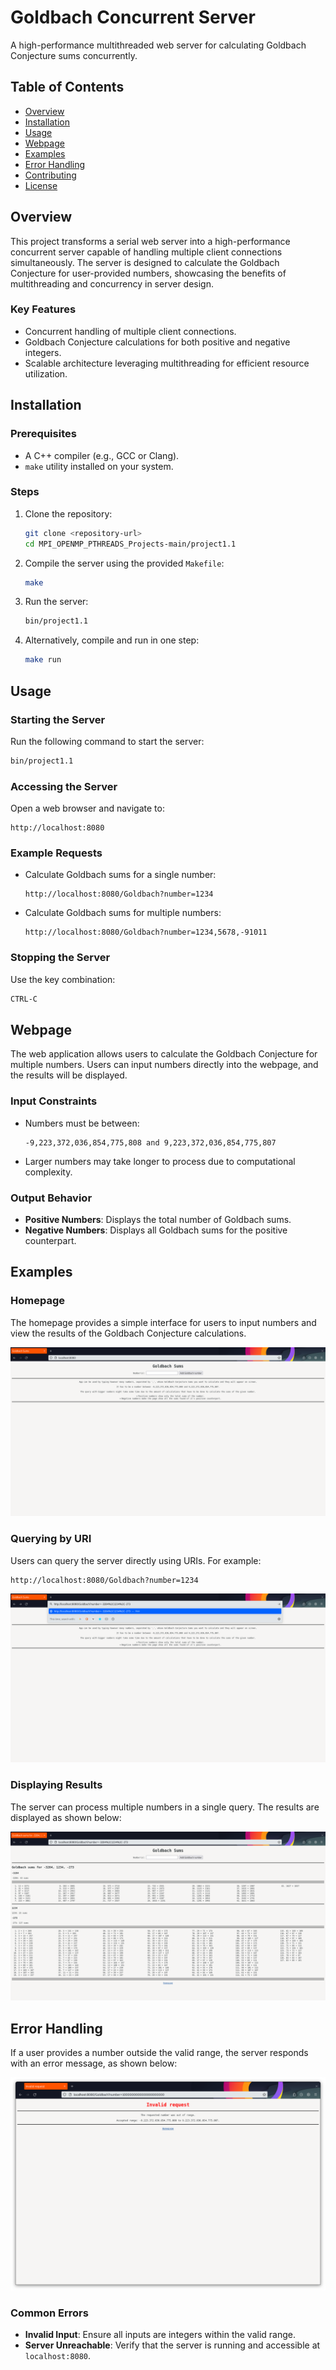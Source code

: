 # Goldbach Concurrent Server

A high-performance multithreaded web server for calculating Goldbach Conjecture sums concurrently.

## Table of Contents
- [Overview](#overview)
- [Installation](#installation)
- [Usage](#usage)
- [Webpage](#webpage)
- [Examples](#examples)
- [Error Handling](#error-handling)
- [Contributing](#contributing)
- [License](#license)


## Overview

This project transforms a serial web server into a high-performance concurrent server capable of handling multiple client connections simultaneously. The server is designed to calculate the Goldbach Conjecture for user-provided numbers, showcasing the benefits of multithreading and concurrency in server design.

### Key Features
- Concurrent handling of multiple client connections.
- Goldbach Conjecture calculations for both positive and negative integers.
- Scalable architecture leveraging multithreading for efficient resource utilization.


## Installation

### Prerequisites
- A C++ compiler (e.g., GCC or Clang).
- `make` utility installed on your system.

### Steps
1. Clone the repository:
   ```bash
   git clone <repository-url>
   cd MPI_OPENMP_PTHREADS_Projects-main/project1.1
   ```
2. Compile the server using the provided `Makefile`:
   ```bash
   make
   ```
3. Run the server:
   ```bash
   bin/project1.1
   ```
4. Alternatively, compile and run in one step:
   ```bash
   make run
   ```


## Usage

### Starting the Server
Run the following command to start the server:
```bash
bin/project1.1
```

### Accessing the Server
Open a web browser and navigate to:
```
http://localhost:8080
```

### Example Requests
- Calculate Goldbach sums for a single number:
  ```
  http://localhost:8080/Goldbach?number=1234
  ```
- Calculate Goldbach sums for multiple numbers:
  ```
  http://localhost:8080/Goldbach?number=1234,5678,-91011
  ```

### Stopping the Server
Use the key combination:
```bash
CTRL-C
```


## Webpage

The web application allows users to calculate the Goldbach Conjecture for multiple numbers. Users can input numbers directly into the webpage, and the results will be displayed.

### Input Constraints
- Numbers must be between:
  ```
  -9,223,372,036,854,775,808 and 9,223,372,036,854,775,807
  ```
- Larger numbers may take longer to process due to computational complexity.

### Output Behavior
- **Positive Numbers**: Displays the total number of Goldbach sums.
- **Negative Numbers**: Displays all Goldbach sums for the positive counterpart.


## Examples

### Homepage
The homepage provides a simple interface for users to input numbers and view the results of the Goldbach Conjecture calculations.

![Homepage](img/Homepage.png)

### Querying by URI
Users can query the server directly using URIs. For example:
```
http://localhost:8080/Goldbach?number=1234
```

![URI](img/URI.png)

### Displaying Results
The server can process multiple numbers in a single query. The results are displayed as shown below:

![Sums](img/Sums.png)


## Error Handling

If a user provides a number outside the valid range, the server responds with an error message, as shown below:

![Out of range](img/OutOfRange.png)

### Common Errors
- **Invalid Input**: Ensure all inputs are integers within the valid range.
- **Server Unreachable**: Verify that the server is running and accessible at `localhost:8080`.